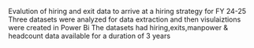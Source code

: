 Evalution of hiring and exit data to arrive at a hiring strategy for FY 24-25
Three datasets were analyzed for data extraction and then visulaiztions were created in Power Bi
The datasets had hiring,exits,manpower & headcount data available for a duration of 3 years
